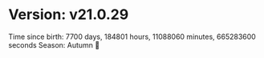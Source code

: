 # Version: v21.0.29
Time since birth: 7700 days, 184801 hours, 11088060 minutes, 665283600 seconds
Season: Autumn 🍁
